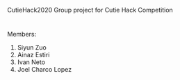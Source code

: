 CutieHack2020
Group project for Cutie Hack Competition
#
Members:
1. Siyun Zuo
2. Ainaz Estiri
3. Ivan Neto
4. Joel Charco Lopez


